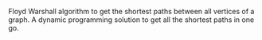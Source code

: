Floyd Warshall algorithm to get the shortest paths between all vertices of a graph.
A dynamic programming solution to get all the shortest paths in one go.
